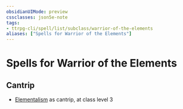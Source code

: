 ```yaml
---
obsidianUIMode: preview
cssclasses: json5e-note
tags:
- ttrpg-cli/spell/list/subclass/warrior-of-the-elements
aliases: ["Spells for Warrior of the Elements"]
---
```

# Spells for Warrior of the Elements

## Cantrip

- [Elementalism](Misc%20Files/CLI/compendium/spells/elementalism-xphb.md "XPHB") as cantrip, at class level 3